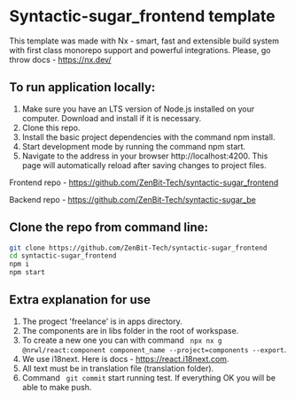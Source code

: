 # Syntactic-sugar_frontend template

This template was made with Nx - smart, fast and extensible build system with first class monorepo support and powerful integrations. Please, go throw docs - https://nx.dev/

## To run application locally:

1. Make sure you have an LTS version of Node.js installed on your computer. Download and install if it is necessary.
2. Clone this repo.
3. Install the basic project dependencies with the command npm install.
4. Start development mode by running the command npm start.
5. Navigate to the address in your browser http://localhost:4200. This page will automatically reload after saving changes to project files.

Frontend repo - https://github.com/ZenBit-Tech/syntactic-sugar_frontend

Backend repo - https://github.com/ZenBit-Tech/syntactic-sugar_be


## Clone the repo from command line:

```sh
git clone https://github.com/ZenBit-Tech/syntactic-sugar_frontend
cd syntactic-sugar_frontend
npm i
npm start
```
## Extra explanation for use

1. The progect 'freelance' is in apps directory.
2. The components are in libs folder in the root of workspase. 
3. To create a new one you can with command ``` npx nx g @nrwl/react:component component_name --project=components --export```.
4. We use i18next.  Here is docs - https://react.i18next.com.
5. All text must be in translation file (translation folder).
6. Command ``` git commit``` start running test. If everything OK you will be able to make push.
